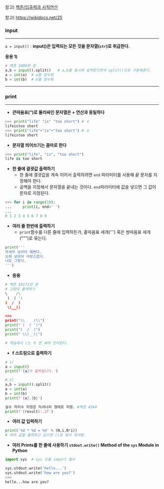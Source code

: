 참고) [백준/입출력과 사칙연산](https://www.acmicpc.net/step/1)

참고) https://wikidocs.net/25



### input

---

`a = input()` : **input()은 입력되는 모든 것을 문자열(`str`)로 취급한다.**



**응용 1)**

```python
# 백준 1000번 문
a,b = input().split()	# a,b를 동시에 입력받으면서 split()으로 구분해준다.
a = int(a)	# a를 정수화
b = int(b)	# b를 정수화
```

---



### print

---



- **큰따옴표(")로 둘러싸인 문자열은 + 연산과 동일하다**

```python
>>> print("life" "is" "too short") # ①
lifeistoo short
>>> print("life"+"is"+"too short") # ②
lifeistoo short
```



- **문자열 띄어쓰기는 콤마로 한다**

```python
>>> print("life", "is", "too short")
life is too short
```



- **한 줄에 결괏값 출력하기**
  - 한 줄에 결괏값을 계속 이어서 출력하려면 `end` 파라미터를 사용해 끝 문자를 지정해야 한다.
  - 공백을 지정해서 문자열을 끝내는 것이다. `end`파라미터에 값을 넣으면 그 값이  문자로 지정된다.

```python
>>> for i in range(10):
...     print(i, end=' ')
...
0 1 2 3 4 5 6 7 8 9
```



- **여러 줄 한번에 출력하기**
  - `print`함수를 다른 줄에 입력하든가, 홑따옴표 세개(''') 혹은 쌍따옴표 세개(""")로 묶는다.

```python
print('''
자세히 보아야 예쁘다.
오래 보아야 사랑스럽다.
너도 그렇다.
''')
```



- **응용**

```python
# 백준 10171번 문
# 고양이 출력하기
\    /\
 )  ( ')
(  /  )
 \(__)|

>>>
print("\\    /\\")
print(" )  ( ')")
print("(  /  )")
print(" \\(__)|")

# 역슬래시 \는 두 번 써야 인식된다.
```



- **f 스트링으로 출력하기**

```python
# 1)
a = input()
print(f'{a}가 출력됩니다.')

# 2)
a,b = input().split()
a = int(a)
b = int(b)
print(f'{a},{b}')
```

```python
실수 자리수 지정은 딕셔너리 형태로 지정. #백준 4344
print(f'{result}:.2f')
```



- **여러 값 입력하기**

```python
print('%d * %d = %d' % (N,i,N*i))
# 여러 값을 출력하고 싶으면 ()로 묶어 줘야함.
```



- **여러 Prints를 한 줄에 사용하기 `stdout.write()` Method of the `sys` Module in Python**

```python
import sys	# sys 모듈 import 필수

sys.stdout.write('hello...')
sys.stdout.write('how are you?')
>>>
hello...how are you?
```

